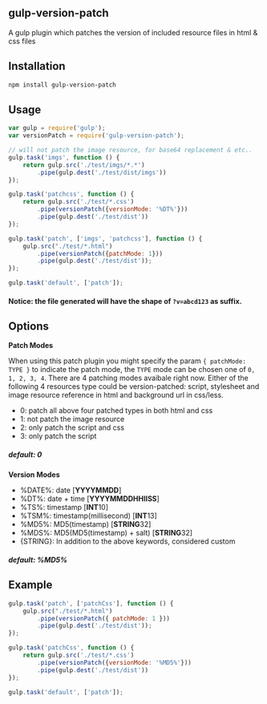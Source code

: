 ## gulp-version-patch

A gulp plugin which patches the version of included resource files in html & css files

## Installation

```bash
npm install gulp-version-patch
```

## Usage

```js
var gulp = require('gulp');
var versionPatch = require('gulp-version-patch');

// will not patch the image resource, for base64 replacement & etc..
gulp.task('imgs', function () {
    return gulp.src('./test/imgs/*.*')
        .pipe(gulp.dest('./test/dist/imgs'))
});

gulp.task('patchcss', function () {
    return gulp.src('./test/*.css')
        .pipe(versionPatch({versionMode: '%DT%'}))
        .pipe(gulp.dest('./test/dist'))
});

gulp.task('patch', ['imgs', 'patchcss'], function () {
    gulp.src("./test/*.html")
        .pipe(versionPatch({patchMode: 1}))
        .pipe(gulp.dest('./test/dist'));
});

gulp.task('default', ['patch']);
```
#### Notice: the file generated will have the shape of `?v=abcd123` as suffix.

## Options

**Patch Modes**

When using this patch plugin you might specify the param `{ patchMode: TYPE }` to indicate the patch mode, the `TYPE` mode can be chosen one of `0, 1, 2, 3, 4`.
There are 4 patching modes avaibale right now. Either of the following 4 resources type could be version-patched: script, stylesheet and image resource reference in html and background url in css/less. 

- 0: patch all above four patched types in both html and css
- 1: not patch the image resource 
- 2: only patch the script and css
- 3: only patch the script

##### default: 0

**Version Modes**

- %DATE%: date [**YYYYMMDD**]
- %DT%: date + time [**YYYYMMDDHHIISS**]
- %TS%: timestamp [**INT**10]
- %TSM%: timestamp(millisecond) [**INT**13]
- %MD5%: MD5(timestamp) [**STRING**32]
- %MDS%: MD5(MD5(timestamp) + salt) [**STRING**32]
- {STRING}: In addition to the above keywords, considered custom

##### default: %MD5%

## Example

```js
gulp.task('patch', ['patchCss'], function () {
    gulp.src("./test/*.html")
        .pipe(versionPatch({ patchMode: 1 }))
        .pipe(gulp.dest('./test/dist'));
});

gulp.task('patchCss', function () {
    return gulp.src('./test/*.css')
        .pipe(versionPatch({versionMode: '%MD5%'}))
        .pipe(gulp.dest('./test/dist'))
});

gulp.task('default', ['patch']);
```


